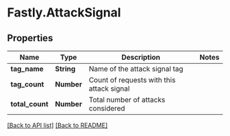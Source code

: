 # Fastly.AttackSignal

## Properties

Name | Type | Description | Notes
------------ | ------------- | ------------- | -------------
**tag_name** | **String** | Name of the attack signal tag | 
**tag_count** | **Number** | Count of requests with this attack signal | 
**total_count** | **Number** | Total number of attacks considered | 


[[Back to API list]](../../README.md#endpoints) [[Back to README]](../../README.md)
